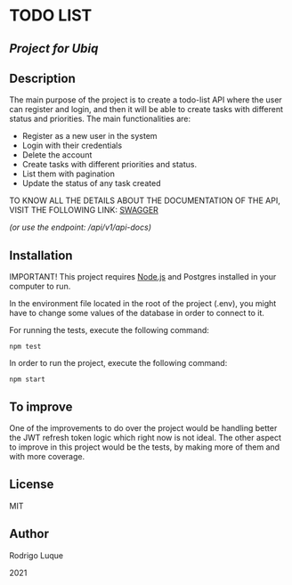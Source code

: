 # TODO LIST
## _Project for Ubiq_

## Description

The main purpose of the project is to create a todo-list API where the user can register and login, and then it will be able to create tasks with different status and priorities. The main functionalities are:

- Register as a new user in the system
- Login with their credentials
- Delete the account
- Create tasks with different priorities and status.
- List them with pagination
- Update the status of any task created

TO KNOW ALL THE DETAILS ABOUT THE DOCUMENTATION OF THE API, VISIT THE FOLLOWING LINK:
[SWAGGER](https://app.swaggerhub.com/apis-docs/Rod35/Todo-list-ubiq/1.0.0)

_(or use the endpoint: /api/v1/api-docs)_

## Installation

IMPORTANT! This project requires [Node.js](https://nodejs.org/) and Postgres installed in your computer to run. 

In the environment file located in the root of the project (.env), you might have to change some values of the database in order to connect to it.

For running the tests, execute the following command:

`npm test` 

In order to run the project, execute the following command:

`npm start` 

## To improve

One of the improvements to do over the project would be handling better the JWT refresh token logic which right now is not ideal.
The other aspect to improve in this project would be the tests, by making more of them and with more coverage.

## License

MIT

## Author

Rodrigo Luque 

2021
